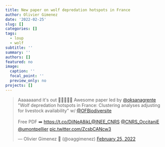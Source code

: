 ```yaml
---
title: New paper on wolf depredation hotspots in France
author: Olivier Gimenez
date: '2022-02-25'
slug: []
categories: []
tags:
  - loup
  - wolf
subtitle: ''
summary: ''
authors: []
featured: no
image:
  caption: ''
  focal_point: ''
  preview_only: no
projects: []
---
```



<blockquote class="twitter-tweet"><p lang="en" dir="ltr">Aaaaaaand it&#39;s out 🤩🥳🐺🇫🇷 Awesome paper led by <a href="https://twitter.com/oksanagrente?ref_src=twsrc%5Etfw">@oksanagrente</a> &quot;Wolf depredation hotspots in France: Clustering analyses adjusting for livestock availability&quot; w/ <a href="https://twitter.com/OFBiodiversite?ref_src=twsrc%5Etfw">@OFBiodiversite</a><br><br>Free PDF ➡️ <a href="https://t.co/DilNeA8ikL">https://t.co/DilNeA8ikL</a><a href="https://twitter.com/INEE_CNRS?ref_src=twsrc%5Etfw">@INEE_CNRS</a> <a href="https://twitter.com/CNRS_OccitaniE?ref_src=twsrc%5Etfw">@CNRS_OccitaniE</a> <a href="https://twitter.com/umontpellier?ref_src=twsrc%5Etfw">@umontpellier</a> <a href="https://t.co/ZcsbCANcw3">pic.twitter.com/ZcsbCANcw3</a></p>&mdash; Olivier Gimenez 🖖 (@oaggimenez) <a href="https://twitter.com/oaggimenez/status/1497269600823615488?ref_src=twsrc%5Etfw">February 25, 2022</a></blockquote> <script async src="https://platform.twitter.com/widgets.js" charset="utf-8"></script> 

